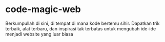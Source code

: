 # code-magic-web
Berkumpullah di sini, di tempat di mana kode bertemu sihir. Dapatkan trik terbaik, alat terbaru, dan inspirasi tak terbatas untuk mengubah ide-ide menjadi website yang luar biasa
